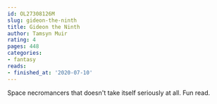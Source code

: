 ```yaml
---
id: OL27308126M
slug: gideon-the-ninth
title: Gideon the Ninth
author: Tamsyn Muir
rating: 4
pages: 448
categories:
- fantasy
reads:
- finished_at: '2020-07-10'
---
```

Space necromancers that doesn't take itself seriously at all. Fun read.
